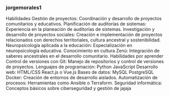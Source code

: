 ### jorgemorales1
Habilidades
Gestión de proyectos: Coordinación y desarrollo de proyectos comunitarios y educativos.
Planificación de auditorías de sistemas: Experiencia en la planeación de auditorías de sistemas.
Investigación y desarrollo de proyectos sociales: Creación e implementación de proyectos relacionados con derechos territoriales, cultura ancestral y sostenibilidad.
Neuropsicología aplicada a la educación: Especialización en neuropsicología educativa.
Conocimiento en cultura Zenú: Integración de saberes ancestrales en el desarrollo comunitario.
Habilidades por aprender
Control de versiones con Git: Manejo de repositorios y control de versiones de proyectos.
Lenguajes de programación:
Python
JavaScript
Desarrollo web:
HTML/CSS
React.js o Vue.js
Bases de datos:
MySQL
PostgreSQL
Docker: Creación de entornos de desarrollo aislados.
Automatización de procesos: Herramientas como Ansible o Terraform.
Seguridad informática: Conceptos básicos sobre ciberseguridad y gestión de jajaja
